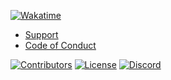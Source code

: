 [![Wakatime](https://wakatime.com/badge/github/Wixonic/Bot.svg?style=flat)](https://wakatime.com/badge/github/Wixonic/Bot)

- [Support](https://github.com/Wixonic/Bot/blob/Default/.github/SUPPORT.md)
- [Code of Conduct](https://github.com/Wixonic/Bot/blob/Default/.github/CODE_OF_CONDUCT.md)

[![Contributors](https://img.shields.io/github/contributors/Wixonic/Bot?color=%2308F&label=Contributors)](https://github.com/Wixonic/Bot/blob/Default/.github/CONTRIBUTING.md)
[![License](https://img.shields.io/github/license/Wixonic/Bot?color=%23555&label=License)](https://github.com/Wixonic/Bot/blob/Default/LICENSE)
[![Discord](https://img.shields.io/discord/1020663521530351627?logo=discord&logoColor=94ABFC&label=Discord&color=7289DA)](https://discord.gg/BcXFAVKJZQ)